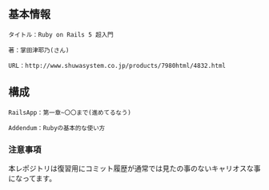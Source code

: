 ## 基本情報
```
タイトル：Ruby on Rails 5 超入門

著：掌田津耶乃(さん)

URL：http://www.shuwasystem.co.jp/products/7980html/4832.html
```

## 構成
```
RailsApp：第一章~〇〇まで(進めてるなう)

Addendum：Rubyの基本的な使い方
```

### 注意事項

本レポジトリは復習用にコミット履歴が通常では見たの事のないキャリオスな事になってます。
